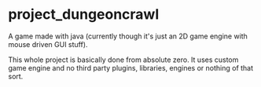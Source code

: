 # project_dungeoncrawl
A game made with java (currently though it's just an 2D game engine with mouse driven GUI stuff).

This whole project is basically done from absolute zero. It uses custom game engine and no third party plugins, libraries, engines or nothing of that sort.
